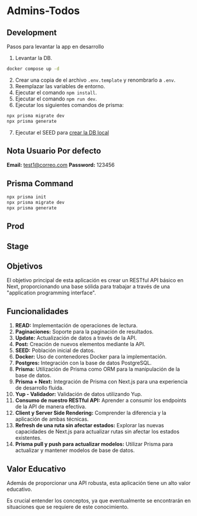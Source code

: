 # Admins-Todos

## Development

Pasos para levantar la app en desarrollo

1. Levantar la DB.

```bash
docker compose up -d
```

2. Crear una copia de el archivo `.env.template`  y renombrarlo a `.env`.
3. Reemplazar las variables de entorno.
4. Ejecutar el comando `npm install`.
5. Ejecutar el comando `npm run dev`.
6. Ejecutar los siguientes comandos de prisma:

```bash
npx prisma migrate dev
npx prisma generate
```

7. Ejecutar el SEED para [crear la DB local](localhost:3000/api/seed)

## Nota Usuario Por defecto

__Email:__ <test1@correo.com>
__Password:__ 123456

## Prisma Command

```bash
npx prisma init
npx prisma migrate dev
npx prisma generate
```

## Prod

## Stage

## Objetivos

El objetivo principal de esta aplicación es crear un RESTful API básico en Next, proporcionando una base sólida para trabajar a través de una "application programming interface".

## Funcionalidades

1. **READ:** Implementación de operaciones de lectura.
2. **Paginaciones:** Soporte para la paginación de resultados.
3. **Update:** Actualización de datos a través de la API.
4. **Post:** Creación de nuevos elementos mediante la API.
5. **SEED:** Población inicial de datos.
6. **Docker:** Uso de contenedores Docker para la implementación.
7. **Postgres:** Integración con la base de datos PostgreSQL.
8. **Prisma:** Utilización de Prisma como ORM para la manipulación de la base de datos.
9. **Prisma + Next:** Integración de Prisma con Next.js para una experiencia de desarrollo fluida.
10. **Yup - Validador:** Validación de datos utilizando Yup.
11. **Consumo de nuestro RESTful API:** Aprender a consumir los endpoints de la API de manera efectiva.
12. **Client y Server Side Rendering:** Comprender la diferencia y la aplicación de ambas técnicas.
13. **Refresh de una ruta sin afectar estados:** Explorar las nuevas capacidades de Next.js para actualizar rutas sin afectar los estados existentes.
14. **Prisma pull y push para actualizar modelos:** Utilizar Prisma para actualizar y mantener modelos de base de datos.

## Valor Educativo

Además de proporcionar una API robusta, esta aplicación tiene un alto valor educativo.

Es crucial entender los conceptos, ya que eventualmente se encontrarán en situaciones que se requiere de este conocimiento.
